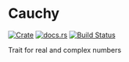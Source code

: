 Cauchy
========

[![Crate](http://meritbadge.herokuapp.com/cauchy)](https://crates.io/crates/cauchy)
[![docs.rs](https://docs.rs/cauchy/badge.svg)](https://docs.rs/cauchy)
[![Build Status](https://dev.azure.com/rust-math/cauchy/_apis/build/status/rust-math.cauchy?branchName=master)](https://dev.azure.com/rust-math/cauchy/_build/latest?definitionId=7&branchName=master)

Trait for real and complex numbers
